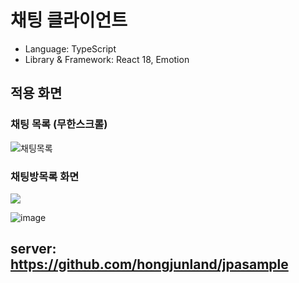 # 채팅 클라이언트

* Language: TypeScript
* Library & Framework: React 18, Emotion

## 적용 화면

### 채팅 목록 (무한스크롤)
![채팅목록](https://velog.velcdn.com/images/hongjunland/post/a6060912-be76-4340-98c8-02695d07102c/image.gif)

### 채팅방목록 화면
![](https://velog.velcdn.com/images/hongjunland/post/b9330d09-3af7-4759-969f-c0334209f420/image.png)

![image](https://github.com/hongjunland/chat-react/assets/48708288/568cfc46-091b-4af0-a7b6-6fe86b7861e3)



## server: https://github.com/hongjunland/jpasample

